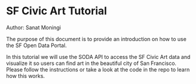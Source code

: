 # SF Civic Art Tutorial
Author: Sanat Moningi

The purpose of this document is to provide an introduction on how to use the SF Open Data Portal.

In this tutorial we will use the SODA API to access the SF Civic Art data and visualize it so users can find art in the beautiful city of San Francisco. Please follow the instructions or take a look at the code in the repo to learn how this works.
